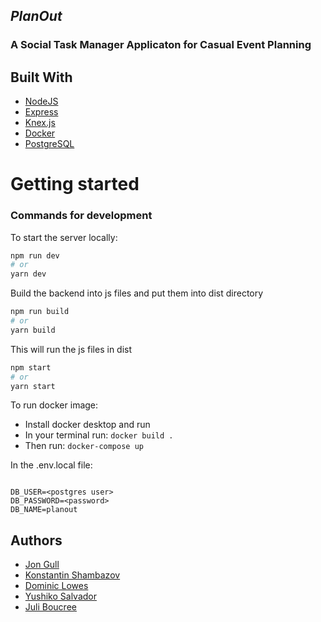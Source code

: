 ## _PlanOut_ 


### A Social Task Manager Applicaton for Casual Event Planning

## Built With

 - [NodeJS](https://nodejs.org/en/docs/)
 - [Express](https://expressjs.com/) 
 - [Knex.js](http://knexjs.org/)
 - [Docker](https://docs.docker.com/)
 - [PostgreSQL](https://www.postgresql.org/docs/)
 

# Getting started

### Commands for development

To start the server locally: 

```bash
npm run dev
# or
yarn dev
```


Build the backend into js files and put them into dist directory

```bash
npm run build
# or
yarn build
```
This will run the js files in dist
```bash
npm start
# or
yarn start
```



To run docker image:

- Install docker desktop and run 
- In your terminal run: `docker build . `
- Then run: `docker-compose up `


In the .env.local file:
```

DB_USER=<postgres user>
DB_PASSWORD=<password>
DB_NAME=planout

```



## Authors

- [Jon Gull](https://github.com/JonrGull)
- [Konstantin Shambazov](https://github.com/Constantine7s)
- [Dominic Lowes](https://github.com/SodaJyu)
- [Yushiko Salvador](https://github.com/yushisalvador)
- [Juli Boucree](https://github.com/juliwithoutthee)
